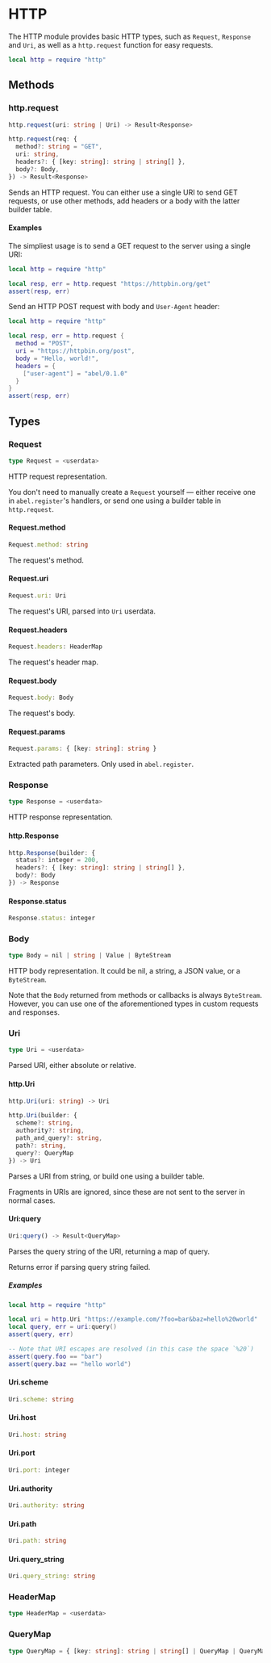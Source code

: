 # HTTP

The HTTP module provides basic HTTP types, such as `Request`, `Response` and `Uri`, as well as a `http.request` function for easy requests. 

```lua
local http = require "http"
```

## Methods

### http.request

```ts
http.request(uri: string | Uri) -> Result<Response>
```

```ts
http.request(req: {
  method?: string = "GET",
  uri: string,
  headers?: { [key: string]: string | string[] },
  body?: Body,
}) -> Result<Response>
```

Sends an HTTP request. You can either use a single URI to send GET requests, or use other methods, add headers or a body with the latter builder table.

#### Examples

The simpliest usage is to send a GET request to the server using a single URI:

```lua
local http = require "http"

local resp, err = http.request "https://httpbin.org/get"
assert(resp, err)
```

Send an HTTP POST request with body and `User-Agent` header:

```lua
local http = require "http"

local resp, err = http.request {
  method = "POST",
  uri = "https://httpbin.org/post",
  body = "Hello, world!",
  headers = {
    ["user-agent"] = "abel/0.1.0"
  }
}
assert(resp, err)
```

## Types

### Request

```ts
type Request = <userdata>
```

HTTP request representation.

You don't need to manually create a `Request` yourself — either receive one in `abel.register`'s handlers, or send one using a builder table in `http.request`.

#### Request.method

```ts
Request.method: string
```

The request's method.

#### Request.uri

```ts
Request.uri: Uri
```

The request's URI, parsed into `Uri` userdata.

#### Request.headers

```ts
Request.headers: HeaderMap
```

The request's header map.

#### Request.body

```ts
Request.body: Body
```

The request's body.

#### Request.params

```ts
Request.params: { [key: string]: string }
```

Extracted path parameters. Only used in `abel.register`.

### Response

```ts
type Response = <userdata>
```

HTTP response representation.

#### http.Response

```ts
http.Response(builder: {
  status?: integer = 200,
  headers?: { [key: string]: string | string[] },
  body?: Body
}) -> Response
```

#### Response.status

```ts
Response.status: integer
```

### Body

```ts
type Body = nil | string | Value | ByteStream
```

HTTP body representation. It could be nil, a string, a JSON value, or a `ByteStream`.

Note that the `Body` returned from methods or callbacks is always `ByteStream`. However, you can use one of the aforementioned types in custom requests and responses.

### Uri

```ts
type Uri = <userdata>
```

Parsed URI, either absolute or relative.

#### http.Uri

```ts
http.Uri(uri: string) -> Uri
```

```ts
http.Uri(builder: {
  scheme?: string,
  authority?: string,
  path_and_query?: string,
  path?: string,
  query?: QueryMap
}) -> Uri
```

Parses a URI from string, or build one using a builder table.

Fragments in URIs are ignored, since these are not sent to the server in normal cases.

#### Uri:query

```ts
Uri:query() -> Result<QueryMap>
```

Parses the query string of the URI, returning a map of query.

Returns error if parsing query string failed.

##### Examples

```lua
local http = require "http"

local uri = http.Uri "https://example.com/?foo=bar&baz=hello%20world"
local query, err = uri:query()
assert(query, err)

-- Note that URI escapes are resolved (in this case the space `%20`)
assert(query.foo == "bar")
assert(query.baz == "hello world")
```

#### Uri.scheme

```ts
Uri.scheme: string
```

#### Uri.host

```ts
Uri.host: string
```

#### Uri.port

```ts
Uri.port: integer
```

#### Uri.authority

```ts
Uri.authority: string
```

#### Uri.path

```ts
Uri.path: string
```

#### Uri.query_string

```ts
Uri.query_string: string
```

### HeaderMap

```ts
type HeaderMap = <userdata>
```

### QueryMap

```ts
type QueryMap = { [key: string]: string | string[] | QueryMap | QueryMap[] }
```
